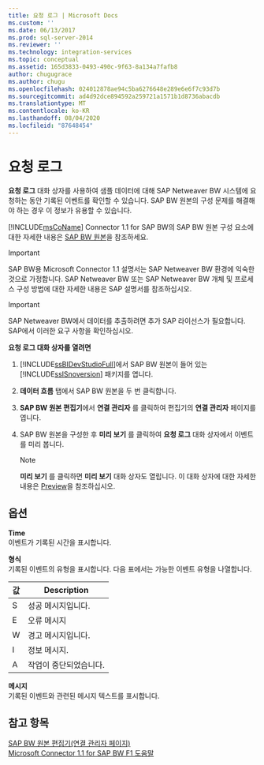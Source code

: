```yaml
---
title: 요청 로그 | Microsoft Docs
ms.custom: ''
ms.date: 06/13/2017
ms.prod: sql-server-2014
ms.reviewer: ''
ms.technology: integration-services
ms.topic: conceptual
ms.assetid: 165d3833-0493-490c-9f63-8a134a7fafb8
author: chugugrace
ms.author: chugu
ms.openlocfilehash: 024012878ae94c5ba6276648e289e6e6f7c93d7b
ms.sourcegitcommit: ad4d92dce894592a259721a1571b1d8736abacdb
ms.translationtype: MT
ms.contentlocale: ko-KR
ms.lasthandoff: 08/04/2020
ms.locfileid: "87648454"
---
```

# <a name="request-log"></a>요청 로그
  **요청 로그** 대화 상자를 사용하여 샘플 데이터에 대해 SAP Netweaver BW 시스템에 요청하는 동안 기록된 이벤트를 확인할 수 있습니다. SAP BW 원본의 구성 문제를 해결해야 하는 경우 이 정보가 유용할 수 있습니다.  
  
 [!INCLUDE[msCoName](../../includes/msconame-md.md)] Connector 1.1 for SAP BW의 SAP BW 원본 구성 요소에 대한 자세한 내용은 [SAP BW 원본](sap-bw-source.md)을 참조하세요.  
  
> [!IMPORTANT]  
>  SAP BW용 Microsoft Connector 1.1 설명서는 SAP Netweaver BW 환경에 익숙한 것으로 가정합니다. SAP Netweaver BW 또는 SAP Netweaver BW 개체 및 프로세스 구성 방법에 대한 자세한 내용은 SAP 설명서를 참조하십시오.  
  
> [!IMPORTANT]  
>  SAP Netweaver BW에서 데이터를 추출하려면 추가 SAP 라이선스가 필요합니다. SAP에서 이러한 요구 사항을 확인하십시오.  
  
 **요청 로그 대화 상자를 열려면**  
  
1.  [!INCLUDE[ssBIDevStudioFull](../../includes/ssbidevstudiofull-md.md)]에서 SAP BW 원본이 들어 있는 [!INCLUDE[ssISnoversion](../../includes/ssisnoversion-md.md)] 패키지를 엽니다.  
  
2.  **데이터 흐름** 탭에서 SAP BW 원본을 두 번 클릭합니다.  
  
3.  **SAP BW 원본 편집기**에서 **연결 관리자** 를 클릭하여 편집기의 **연결 관리자** 페이지를 엽니다.  
  
4.  SAP BW 원본을 구성한 후 **미리 보기** 를 클릭하여 **요청 로그** 대화 상자에서 이벤트를 미리 봅니다.  
  
    > [!NOTE]  
    >  **미리 보기** 를 클릭하면 **미리 보기** 대화 상자도 열립니다. 이 대화 상자에 대한 자세한 내용은 [Preview](preview.md)을 참조하십시오.  
  
## <a name="options"></a>옵션  
 **Time**  
 이벤트가 기록된 시간을 표시합니다.  
  
 **형식**  
 기록된 이벤트의 유형을 표시합니다. 다음 표에서는 가능한 이벤트 유형을 나열합니다.  
  
|값|Description|  
|-----------|-----------------|  
|S|성공 메시지입니다.|  
|E|오류 메시지|  
|W|경고 메시지입니다.|  
|I|정보 메시지.|  
|A|작업이 중단되었습니다.|  
  
 **메시지**  
 기록된 이벤트와 관련된 메시지 텍스트를 표시합니다.  
  
## <a name="see-also"></a>참고 항목  
 [SAP BW 원본 편집기&#40;연결 관리자 페이지&#41;](sap-bw-source-editor-connection-manager-page.md)   
 [Microsoft Connector 1.1 for SAP BW F1 도움말](../microsoft-connector-for-sap-bw-f1-help.md)  
  
  
